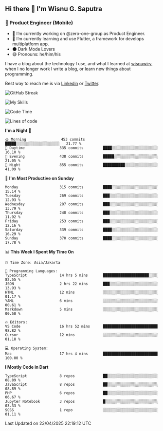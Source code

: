 ## Hi there 👋 I'm Wisnu G. Saputra

### :mobile_phone_off: Product Engineer (Mobile)

- 🔭 I’m currently working on @zero-one-group as Product Engineer.
- 🌱 I’m currently learning and use Flutter, a framework for develops multiplatform app.
- 🌑 Dark Mode Lovers
- 😄 Pronouns: he/him/his

I have a blog about the technology I use, and what I learned at [wisnuwiry](https://wisnuwiry.space/), when I no longer work I write a blog, or learn new things about programming.

Best way to reach me is via [Linkedin](https://www.linkedin.com/in/wisnu-saputra/) or [Twitter](https://twitter.com/wisnuwiry).

![GitHub Streak](https://streak-stats.demolab.com?user=wisnuwiry&theme=dark&hide_border=true)

![My Skills](https://skillicons.dev/icons?i=dart,flutter,kotlin,swift,go,js,css,neovim,git,linux&perline=5)

<!--START_SECTION:waka-->
![Code Time](http://img.shields.io/badge/Code%20Time-1%2C842%20hrs%202%20mins-blue)

![Lines of code](https://img.shields.io/badge/From%20Hello%20World%20I%27ve%20Written-4.0%20million%20lines%20of%20code-blue)

**I'm a Night 🦉** 

```text
🌞 Morning                453 commits         █████░░░░░░░░░░░░░░░░░░░░   21.77 % 
🌆 Daytime                335 commits         ████░░░░░░░░░░░░░░░░░░░░░   16.10 % 
🌃 Evening                438 commits         █████░░░░░░░░░░░░░░░░░░░░   21.05 % 
🌙 Night                  855 commits         ██████████░░░░░░░░░░░░░░░   41.09 % 
```
📅 **I'm Most Productive on Sunday** 

```text
Monday                   315 commits         ████░░░░░░░░░░░░░░░░░░░░░   15.14 % 
Tuesday                  269 commits         ███░░░░░░░░░░░░░░░░░░░░░░   12.93 % 
Wednesday                287 commits         ███░░░░░░░░░░░░░░░░░░░░░░   13.79 % 
Thursday                 248 commits         ███░░░░░░░░░░░░░░░░░░░░░░   11.92 % 
Friday                   253 commits         ███░░░░░░░░░░░░░░░░░░░░░░   12.16 % 
Saturday                 339 commits         ████░░░░░░░░░░░░░░░░░░░░░   16.29 % 
Sunday                   370 commits         ████░░░░░░░░░░░░░░░░░░░░░   17.78 % 
```


📊 **This Week I Spent My Time On** 

```text
🕑︎ Time Zone: Asia/Jakarta

💬 Programming Languages: 
TypeScript               14 hrs 5 mins       █████████████████████░░░░   82.55 % 
JSON                     2 hrs 22 mins       ███░░░░░░░░░░░░░░░░░░░░░░   13.93 % 
HTML                     12 mins             ░░░░░░░░░░░░░░░░░░░░░░░░░   01.17 % 
YAML                     6 mins              ░░░░░░░░░░░░░░░░░░░░░░░░░   00.61 % 
Markdown                 5 mins              ░░░░░░░░░░░░░░░░░░░░░░░░░   00.50 % 

🔥 Editors: 
VS Code                  16 hrs 52 mins      █████████████████████████   98.82 % 
Cursor                   12 mins             ░░░░░░░░░░░░░░░░░░░░░░░░░   01.18 % 

💻 Operating System: 
Mac                      17 hrs 4 mins       █████████████████████████   100.00 % 
```

**I Mostly Code in Dart** 

```text
TypeScript               8 repos             ██░░░░░░░░░░░░░░░░░░░░░░░   08.89 % 
JavaScript               8 repos             ██░░░░░░░░░░░░░░░░░░░░░░░   08.89 % 
PHP                      6 repos             ██░░░░░░░░░░░░░░░░░░░░░░░   06.67 % 
Jupyter Notebook         3 repos             █░░░░░░░░░░░░░░░░░░░░░░░░   03.33 % 
SCSS                     1 repo              ░░░░░░░░░░░░░░░░░░░░░░░░░   01.11 % 
```




 Last Updated on 23/04/2025 22:19:12 UTC
<!--END_SECTION:waka-->
